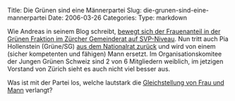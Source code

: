 Title: Die Grünen sind eine Männerpartei
Slug: die-grunen-sind-eine-mannerpartei
Date: 2006-03-26
Categories:
Type: markdown

Wie Andreas in seinem Blog schreibt, [bewegt sich der Frauenanteil in der Grünen Fraktion im Zürcher Gemeinderat auf SVP-Niveau](http://www.kyriacou.ch/index.html#unique-entry-id-23). Nun tritt auch Pia Hollenstein (Grüne/SG) [aus dem Nationalrat zurück](http://www.news.ch/Ruecktritt+von+Pia+Hollenstein/237508/detail.htm?ref=rss) und wird von einem (sicher kompetenten und fähigen) Mann ersetzt. Im Organisationskomitee der Jungen Grünen Schweiz sind 2 von 6 Mitgliedern weiblich, im jetzigen Vorstand von Zürich sieht es auch nicht viel besser aus.

Was ist mit der Partei los, welche lautstark die [Gleichstellung von Frau und Mann](http://gruene.ch/d/politik/thema.asp?e=1&b=5) verlangt?
